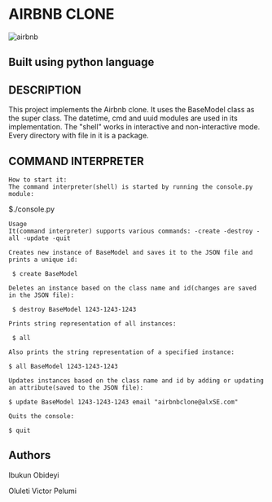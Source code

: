 # AIRBNB CLONE

![airbnb](https://user-images.githubusercontent.com/83606182/183284424-59181430-8fcb-46ed-bf00-8333c1d89c13.png)

## Built using python language

## DESCRIPTION

This project implements the Airbnb clone. It uses the BaseModel class as the super class. The datetime, cmd and uuid modules are used in its implementation. The "shell" works in interactive and non-interactive mode. Every directory with file in it is a package.

## COMMAND INTERPRETER

```
How to start it:
The command interpreter(shell) is started by running the console.py module:

 ```
 $./console.py
 ```
 Usage
It(command interpreter) supports various commands: -create -destroy -all -update -quit
```

```create
Creates new instance of BaseModel and saves it to the JSON file and prints a unique id:

 $ create BaseModel
```

``` destroy
Deletes an instance based on the class name and id(changes are saved in the JSON file):

 $ destroy BaseModel 1243-1243-1243
```

``` all
Prints string representation of all instances:

 $ all

Also prints the string representation of a specified instance:

$ all BaseModel 1243-1243-1243
```

``` update
Updates instances based on the class name and id by adding or updating an attribute(saved to the JSON file):

$ update BaseModel 1243-1243-1243 email "airbnbclone@alxSE.com"
```

``` quit
Quits the console:

$ quit
```

## Authors

Ibukun Obideyi

Oluleti Victor Pelumi
